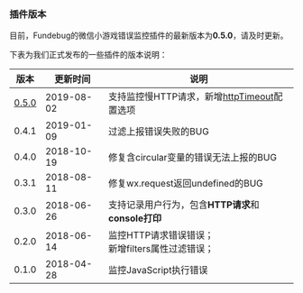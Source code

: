 ### 插件版本

目前，Fundebug的微信小游戏错误监控插件的最新版本为**0.5.0**，请及时更新。

下表为我们正式发布的一些插件的版本说明：

| 版本                                                      | 更新时间   | 说明                                                                      |
| --------------------------------------------------------- | ---------- | ------------------------------------------------------------------------- |
| [0.5.0](https://wegame.fundebug.cn/fundebug.0.5.0.min.js) | 2019-08-02 | 支持监控慢HTTP请求，新增[httpTimeout](./customize/httptimeout.md)配置选项 |
| 0.4.1                                                     | 2019-01-09 | 过滤上报错误失败的BUG                                                     |
| 0.4.0                                                     | 2018-10-19 | 修复含circular变量的错误无法上报的BUG                                     |
| 0.3.1                                                     | 2018-08-11 | 修复wx.request返回undefined的BUG                                          |
| 0.3.0                                                     | 2018-06-26 | 支持记录用户行为，包含**HTTP请求**和**console打印**                       |
| 0.2.0                                                     | 2018-06-14 | 监控HTTP请求错误错误；<br> 新增filters属性过滤错误；                      |
| 0.1.0                                                     | 2018-04-28 | 监控JavaScript执行错误                                                    |